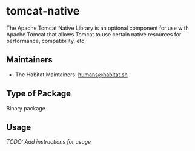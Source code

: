 # tomcat-native

The Apache Tomcat Native Library is an optional component for use with Apache Tomcat that allows Tomcat to use certain native resources for performance, compatibility, etc.

## Maintainers

* The Habitat Maintainers: <humans@habitat.sh>

## Type of Package

Binary package

## Usage

*TODO: Add instructions for usage*
